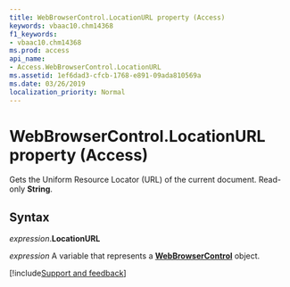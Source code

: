 ```yaml
---
title: WebBrowserControl.LocationURL property (Access)
keywords: vbaac10.chm14368
f1_keywords:
- vbaac10.chm14368
ms.prod: access
api_name:
- Access.WebBrowserControl.LocationURL
ms.assetid: 1ef6dad3-cfcb-1768-e891-09ada810569a
ms.date: 03/26/2019
localization_priority: Normal
---
```



# WebBrowserControl.LocationURL property (Access)

Gets the Uniform Resource Locator (URL) of the current document. Read-only **String**.


## Syntax

_expression_.**LocationURL**

_expression_ A variable that represents a **[WebBrowserControl](Access.WebBrowserControl.md)** object.




[!include[Support and feedback](~/includes/feedback-boilerplate.md)]